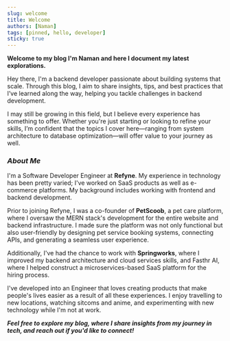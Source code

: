 ```yaml
---
slug: welcome
title: Welcome
authors: [Naman]
tags: [pinned, hello, developer]
sticky: true
---
```


**Welcome to my blog I'm Naman and here I document my latest explorations.**

<!-- truncate -->

Hey there, I'm a backend developer passionate about building systems that scale. Through this blog, I aim to share insights, tips, and best practices that I’ve learned along the way, helping you tackle challenges in backend development.

I may still be growing in this field, but I believe every experience has something to offer. Whether you're just starting or looking to refine your skills, I’m confident that the topics I cover here—ranging from system architecture to database optimization—will offer value to your journey as well.

### _About Me_

I'm a Software Developer Engineer at **Refyne**. My experience in technology has been pretty varied; I've worked on SaaS products as well as e-commerce platforms. My background includes working with frontend and backend development.

Prior to joining Refyne, I was a co-founder of **PetScoob**, a pet care platform, where I oversaw the MERN stack's development for the entire website and backend infrastructure. I made sure the platform was not only functional but also user-friendly by designing pet service booking systems, connecting APIs, and generating a seamless user experience.

Additionally, I've had the chance to work with **Springworks**, where I improved my backend architecture and cloud services skills, and Fasthr AI, where I helped construct a microservices-based SaaS platform for the hiring process.

I've developed into an Engineer that loves creating products that make people's lives easier as a result of all these experiences. I enjoy travelling to new locations, watching sitcoms and anime, and experimenting with new technology while I'm not at work.

_**Feel free to explore my blog, where I share insights from my journey in tech, and reach out if you'd like to connect!**_
